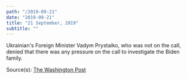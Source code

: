 ```yaml
---
path: "/2019-09-21"
date: "2019-09-21"
title: "21 September, 2019"
subtitle: ""
---
```


Ukrainian's Foreign Minister Vadym Prystaiko, who was not on the call, denied that there was any pressure on the call to investigate the Biden family.

<span class="sources">
Source(s): <a href="https://www.washingtonpost.com/world/europe/ukrainian-leaders-feel-trapped-between-warring-washington-factions/2019/09/21/f0ff90ac-dbf1-11e9-a1a5-162b8a9c9ca2_story.html" target="_blank" rel="noopener norefferer">The Washington Post</a>
</span>